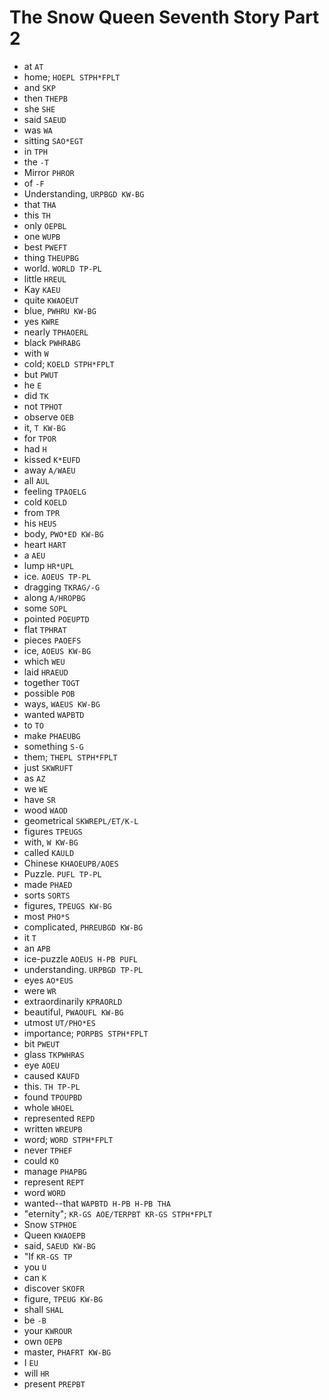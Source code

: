 # The Snow Queen Seventh Story Part 2

* at `AT`
* home; `HOEPL STPH*FPLT`
* and `SKP`
* then `THEPB`
* she `SHE`
* said `SAEUD`
* was `WA`
* sitting `SAO*EGT`
* in `TPH`
* the `-T`
* Mirror `PHROR`
* of `-F`
* Understanding, `URPBGD KW-BG`
* that `THA`
* this `TH`
* only `OEPBL`
* one `WUPB`
* best `PWEFT`
* thing `THEUPBG`
* world. `WORLD TP-PL`
* little `HREUL`
* Kay `KAEU`
* quite `KWAOEUT`
* blue, `PWHRU KW-BG`
* yes `KWRE`
* nearly `TPHAOERL`
* black `PWHRABG`
* with `W`
* cold; `KOELD STPH*FPLT`
* but `PWUT`
* he `E`
* did `TK`
* not `TPHOT`
* observe `OEB`
* it, `T KW-BG`
* for `TPOR`
* had `H`
* kissed `K*EUFD`
* away `A/WAEU`
* all `AUL`
* feeling `TPAOELG`
* cold `KOELD`
* from `TPR`
* his `HEUS`
* body, `PWO*ED KW-BG`
* heart `HART`
* a `AEU`
* lump `HR*UPL`
* ice. `AOEUS TP-PL`
* dragging `TKRAG/-G`
* along `A/HROPBG`
* some `SOPL`
* pointed `POEUPTD`
* flat `TPHRAT`
* pieces `PAOEFS`
* ice, `AOEUS KW-BG`
* which `WEU`
* laid `HRAEUD`
* together `TOGT`
* possible `POB`
* ways, `WAEUS KW-BG`
* wanted `WAPBTD`
* to `TO`
* make `PHAEUBG`
* something `S-G`
* them; `THEPL STPH*FPLT`
* just `SKWRUFT`
* as `AZ`
* we `WE`
* have `SR`
* wood `WAOD`
* geometrical `SKWREPL/ET/K-L`
* figures `TPEUGS`
* with, `W KW-BG`
* called `KAULD`
* Chinese `KHAOEUPB/AOES`
* Puzzle. `PUFL TP-PL`
* made `PHAED`
* sorts `SORTS`
* figures, `TPEUGS KW-BG`
* most `PHO*S`
* complicated, `PHREUBGD KW-BG`
* it `T`
* an `APB`
* ice-puzzle `AOEUS H-PB PUFL`
* understanding. `URPBGD TP-PL`
* eyes `AO*EUS`
* were `WR`
* extraordinarily `KPRAORLD`
* beautiful, `PWAOUFL KW-BG`
* utmost `UT/PHO*ES`
* importance; `PORPBS STPH*FPLT`
* bit `PWEUT`
* glass `TKPWHRAS`
* eye `AOEU`
* caused `KAUFD`
* this. `TH TP-PL`
* found `TPOUPBD`
* whole `WHOEL`
* represented `REPD`
* written `WREUPB`
* word; `WORD STPH*FPLT`
* never `TPHEF`
* could `KO`
* manage `PHAPBG`
* represent `REPT`
* word `WORD`
* wanted--that `WAPBTD H-PB H-PB THA`
* "eternity"; `KR-GS AOE/TERPBT KR-GS STPH*FPLT`
* Snow `STPHOE`
* Queen `KWAOEPB`
* said, `SAEUD KW-BG`
* "If `KR-GS TP`
* you `U`
* can `K`
* discover `SKOFR`
* figure, `TPEUG KW-BG`
* shall `SHAL`
* be `-B`
* your `KWROUR`
* own `OEPB`
* master, `PHAFRT KW-BG`
* I `EU`
* will `HR`
* present `PREPBT`
